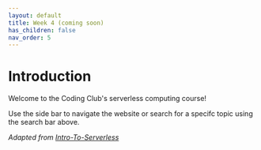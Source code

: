 ```yaml
---
layout: default
title: Week 4 (coming soon)
has_children: false
nav_order: 5
---
```

# Introduction

Welcome to the Coding Club's serverless computing course!

Use the side bar to navigate the website or search for a specifc topic using the search bar above.

*Adapted from [Intro-To-Serverless](https://github.com/bitprj/Intro-To-Serverless)*